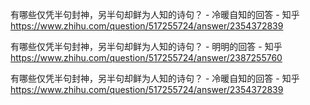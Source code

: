 有哪些仅凭半句封神，另半句却鲜为人知的诗句？ - 冷暖自知的回答 - 知乎
https://www.zhihu.com/question/517255724/answer/2354372839


有哪些仅凭半句封神，另半句却鲜为人知的诗句？ - 明明的回答 - 知乎
https://www.zhihu.com/question/517255724/answer/2387255760


有哪些仅凭半句封神，另半句却鲜为人知的诗句？ - 冷暖自知的回答 - 知乎
https://www.zhihu.com/question/517255724/answer/2354372839
